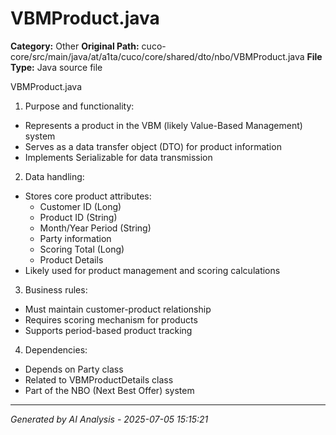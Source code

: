 # VBMProduct.java

**Category:** Other
**Original Path:** cuco-core/src/main/java/at/a1ta/cuco/core/shared/dto/nbo/VBMProduct.java
**File Type:** Java source file

VBMProduct.java

1. Purpose and functionality:
- Represents a product in the VBM (likely Value-Based Management) system
- Serves as a data transfer object (DTO) for product information
- Implements Serializable for data transmission

2. Data handling:
- Stores core product attributes:
  - Customer ID (Long)
  - Product ID (String)
  - Month/Year Period (String)
  - Party information
  - Scoring Total (Long)
  - Product Details
- Likely used for product management and scoring calculations

3. Business rules:
- Must maintain customer-product relationship
- Requires scoring mechanism for products
- Supports period-based product tracking

4. Dependencies:
- Depends on Party class
- Related to VBMProductDetails class
- Part of the NBO (Next Best Offer) system

---
*Generated by AI Analysis - 2025-07-05 15:15:21*
